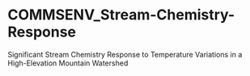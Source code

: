 # COMMSENV_Stream-Chemistry-Response
Significant Stream Chemistry Response to Temperature Variations in a High-Elevation Mountain Watershed
